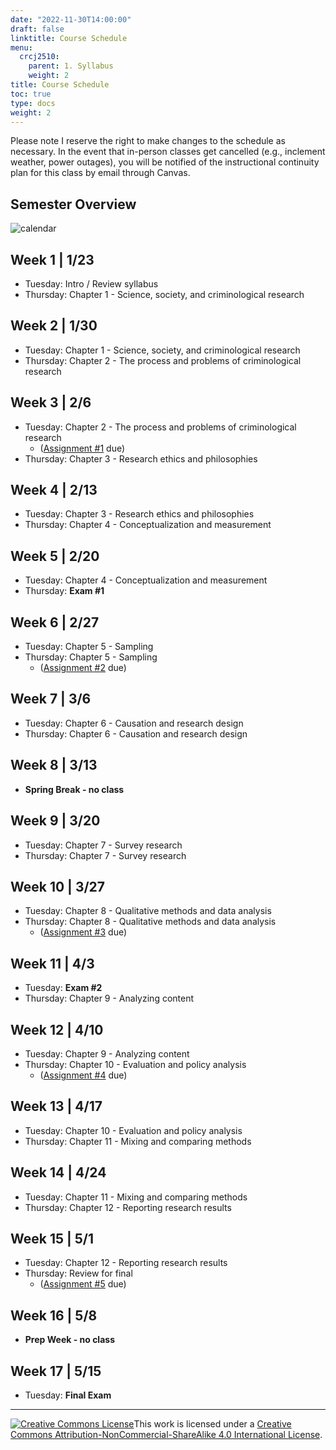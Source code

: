 ```yaml
---
date: "2022-11-30T14:00:00"
draft: false
linktitle: Course Schedule
menu:
  crcj2510:
    parent: 1. Syllabus
    weight: 2
title: Course Schedule
toc: true
type: docs
weight: 2
---
```


Please note I reserve the right to make changes to the schedule as necessary. In the event that in-person classes get cancelled (e.g., inclement weather, power outages), you will be notified of the instructional continuity plan for this class by email through Canvas.

## Semester Overview

![calendar](/courses/crcj2510_calendar_spring23.png)

## Week 1 | 1/23

* Tuesday: Intro / Review syllabus
* Thursday: Chapter 1 - Science, society, and criminological research

## Week 2 | 1/30

* Tuesday: Chapter 1 - Science, society, and criminological research
* Thursday: Chapter 2 - The process and problems of criminological research

## Week 3 | 2/6

* Tuesday: Chapter 2 - The process and problems of criminological research
  - ([Assignment #1](https://jnix.netlify.app/courses/crcj2510/assignment-1.pdf) due)
* Thursday: Chapter 3 - Research ethics and philosophies

## Week 4 | 2/13

* Tuesday: Chapter 3 - Research ethics and philosophies
* Thursday: Chapter 4 - Conceptualization and measurement

## Week 5 | 2/20

* Tuesday: Chapter 4 - Conceptualization and measurement
* Thursday: **Exam #1**

## Week 6 | 2/27

* Tuesday: Chapter 5 - Sampling
* Thursday: Chapter 5 - Sampling
  - ([Assignment #2](https://jnix.netlify.app/courses/crcj2510/assignment-2.docx) due)

## Week 7 | 3/6

* Tuesday: Chapter 6 - Causation and research design
* Thursday: Chapter 6 - Causation and research design

## Week 8 | 3/13

* **Spring Break - no class**

## Week 9 | 3/20

* Tuesday: Chapter 7 - Survey research
* Thursday: Chapter 7 - Survey research

## Week 10 | 3/27

* Tuesday: Chapter 8 - Qualitative methods and data analysis
* Thursday: Chapter 8 - Qualitative methods and data analysis
  - ([Assignment #3](https://jnix.netlify.app/courses/crcj2510/assignment-3.pdf) due)

## Week 11 | 4/3

* Tuesday: **Exam #2**
* Thursday: Chapter 9 - Analyzing content

## Week 12 | 4/10

* Tuesday: Chapter 9 - Analyzing content
* Thursday: Chapter 10 - Evaluation and policy analysis
  - ([Assignment #4](https://jnix.netlify.app/courses/crcj2510/assignment-4.pdf) due)

## Week 13 | 4/17

* Tuesday: Chapter 10 - Evaluation and policy analysis
* Thursday: Chapter 11 - Mixing and comparing methods

## Week 14 | 4/24

* Tuesday: Chapter 11 - Mixing and comparing methods
* Thursday: Chapter 12 - Reporting research results

## Week 15 | 5/1

* Tuesday: Chapter 12 - Reporting research results
* Thursday: Review for final
  - ([Assignment #5](https://jnix.netlify.app/courses/crcj2510/assignment-5.docx) due)

## Week 16 | 5/8

* **Prep Week - no class**

## Week 17 | 5/15

* Tuesday: **Final Exam**

***

<a rel="license" href="http://creativecommons.org/licenses/by-nc-sa/4.0/"><img alt="Creative Commons License" style="border-width:0" src="https://i.creativecommons.org/l/by-nc-sa/4.0/88x31.png" /></a>This work is licensed under a <a rel="license" href="http://creativecommons.org/licenses/by-nc-sa/4.0/">Creative Commons Attribution-NonCommercial-ShareAlike 4.0 International License</a>.
